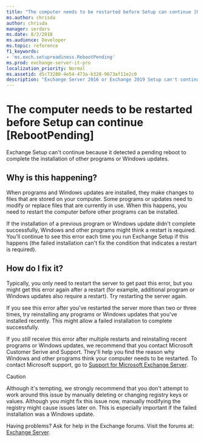 ```yaml
---
title: "The computer needs to be restarted before Setup can continue [RebootPending]"
ms.author: chrisda
author: chrisda
manager: serdars
ms.date: 8/2/2018
ms.audience: Developer
ms.topic: reference
f1_keywords:
- 'ms.exch.setupreadiness.RebootPending'
ms.prod: exchange-server-it-pro
localization_priority: Normal
ms.assetid: d5c73280-4e54-473a-b328-9673af11e2c0
description: "Exchange Server 2016 or Exchange 2019 Setup can't continue because the local computer needs to be restarted to complete the installation of other programs or Windows updates."
---
```


# The computer needs to be restarted before Setup can continue [RebootPending]

Exchange Setup can't continue because it detected a pending reboot to complete the installation of other programs or Windows updates.
  
## Why is this happening?

When programs and Windows updates are installed, they make changes to files that are stored on your computer. Some programs or updates need to modify or replace files that are currently in use. When this happens, you need to restart the computer before other programs can be installed.
  
If the installation of a previous program or Windows update didn't complete successfully, Windows and other programs might think a restart is required. You'll continue to see this error each time you run Exchange Setup if this happens (the failed installation can't fix the condition that indicates a restart is required).
  
## How do I fix it?

Typically, you only need to restart the server to get past this error, but you might get this error again after a restart (for example, additional program or Windows updates also require a restart). Try restarting the server again.
  
If you see this error after you've restarted the server more than two or three times, try reinstalling any programs or Windows updates that you've installed recently. This might allow a failed installation to complete successfully.
  
If you *still* receive this error after multiple restarts and reinstalling recent programs or Windows updates, we recommend that you contact Microsoft Customer Serive and Support. They'll help you find the reason why Windows and other programs think your computer needs to be restarted. To contact Microsoft support, go to [Support for Microsoft Exchange Server](https://go.microsoft.com/fwlink/p/?LinkId=525940).
  
> [!CAUTION]
> Although it's tempting, we strongly recommend that you don't attempt to work around this issue by manually deleting or changing registry keys or values. Although you might fix this issue now, manually modifying the registry might cause issues later on. This is especially important if the failed installation was a Windows update.

Having problems? Ask for help in the Exchange forums. Visit the forums at: [Exchange Server](https://go.microsoft.com/fwlink/p/?linkId=60612).
